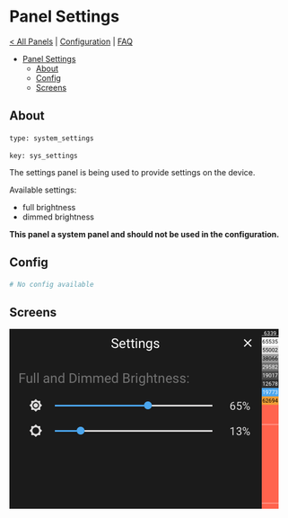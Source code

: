 # Panel Settings

[< All Panels](README.md) | [Configuration](../Config.md) | [FAQ](../FAQ.md)

- [Panel Settings](#panel-settings)
  - [About](#about)
  - [Config](#config)
  - [Screens](#screens)

## About

`type: system_settings`

`key: sys_settings`

The settings panel is being used to provide settings on the device.

Available settings:

- full brightness
- dimmed brightness

**This panel a system panel and should not be used in the configuration.**

## Config

```yaml
# No config available
```

## Screens

![Panel Settings](../assets/panel_settings.png)
